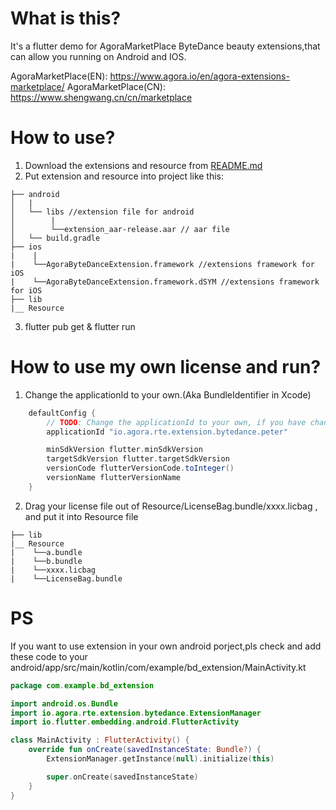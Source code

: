# What is this?
It's a flutter demo for AgoraMarketPlace ByteDance beauty extensions,that can allow you running on Android and IOS.

AgoraMarketPlace(EN): https://www.agora.io/en/agora-extensions-marketplace/
AgoraMarketPlace(CN): https://www.shengwang.cn/cn/marketplace

# How to use?
1. Download the extensions and resource from [README.md](README.md)
2. Put extension and resource into project like this:
```
├── android
│   |
│   └── libs //extension file for android
│        |
│        └──extension_aar-release.aar // aar file
│   └── build.gradle
├── ios
|    |
|    └──AgoraByteDanceExtension.framework //extensions framework for iOS
|    └──AgoraByteDanceExtension.framework.dSYM //extensions framework for iOS
├── lib
|__ Resource
``` 
3. flutter pub get & flutter run

# How to use my own license and run?
1. Change the applicationId to your own.(Aka BundleIdentifier in Xcode)
```gradle
    defaultConfig {
        // TODO: Change the applicationId to your own, if you have changed your own license.bundle
        applicationId "io.agora.rte.extension.bytedance.peter"

        minSdkVersion flutter.minSdkVersion
        targetSdkVersion flutter.targetSdkVersion
        versionCode flutterVersionCode.toInteger()
        versionName flutterVersionName
    }
```
2. Drag your license file out of Resource/LicenseBag.bundle/xxxx.licbag , and put it into Resource file

```
├── lib
|__ Resource
|    └──a.bundle
|    └──b.bundle
|    └──xxxx.licbag
|    └──LicenseBag.bundle
```

# PS
If you want to use extension in your own android porject,pls check and add these code to your android/app/src/main/kotlin/com/example/bd_extension/MainActivity.kt
```kotlin
package com.example.bd_extension

import android.os.Bundle
import io.agora.rte.extension.bytedance.ExtensionManager
import io.flutter.embedding.android.FlutterActivity

class MainActivity : FlutterActivity() {
    override fun onCreate(savedInstanceState: Bundle?) {
        ExtensionManager.getInstance(null).initialize(this)

        super.onCreate(savedInstanceState)
    }
}
```
